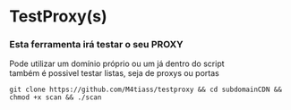# TestProxy(s)

<h3>Esta ferramenta irá testar o seu PROXY</h3>
<p>Pode utilizar um domínio próprio ou um já dentro do script
</br>também é possivel testar listas, seja de proxys ou portas</p>
<code>git clone https://github.com/M4tiass/testproxy && cd subdomainCDN && chmod +x scan && ./scan</code>
